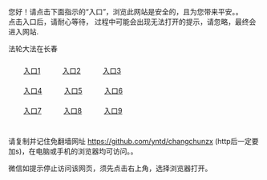 您好！请点击下面指示的“入口”，浏览此网站是安全的，且为您带来平安。。 <br/>
点击入口后，请耐心等待， 过程中可能会出现无法打开的提示，请忽略，最终会进入网站. </br>

法轮大法在长春<br/>
<div style="padding:10px"><a style="margin:20px" target="_blank" href="https://d1xxyyehivciy3.cloudfront.net/2Qpsp?fzjghjht" id="ccLink1" rel="nofollow">入口1</a> <a target="_blank" style="margin:20px" href="https://d2j4t126w3d4bo.cloudfront.net/2Qpsp?ajbkz" id="ccLink2" rel="nofollow">入口2</a> <a style="margin:20px" target="_blank" href="https://dcu5b1k2yd0ih.cloudfront.net/2Qpsp?qhcvnsc" id="ccLink3" rel="nofollow">入口3</a></div>

<div style="padding:10px" ><a style="margin:20px" target="_blank" href="https://d1xxyyehivciy3.cloudfront.net/2Qpsp?fzjghjht" id="ccLink4" rel="nofollow">入口4</a> <a style="margin:20px" href="https://d2j4t126w3d4bo.cloudfront.net/2Qpsp?ajbkz" target="_blank" id="ccLink5" rel="nofollow">入口5</a> <a style="margin:20px" href="https://dcu5b1k2yd0ih.cloudfront.net/2Qpsp?qhcvnsc" target="_blank" id="ccLink6" rel="nofollow">入口6</a></div>

<div style="padding:10px"><a style="margin:20px" target="_blank" href="https://d1xxyyehivciy3.cloudfront.net/2Qpsp?fzjghjht" id="ccLink7" rel="nofollow">入口7</a> <a style="margin:20px" href="https://d2j4t126w3d4bo.cloudfront.net/2Qpsp?ajbkz" target="_blank" id="ccLink8" rel="nofollow">入口8</a> <a style="margin:20px" target="_blank" href="https://dcu5b1k2yd0ih.cloudfront.net/2Qpsp?qhcvnsc" id="ccLink9" rel="nofollow">入口9</a></div>

<br/>



请复制并记住免翻墙网址 https://github.com/yntd/changchunzx (http后一定要加s)，在电脑或手机的浏览器均可访问。。<br/>

微信如提示停止访问该网页，须先点击右上角，选择浏览器打开。
